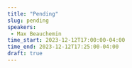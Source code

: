 ```yaml
---
title: "Pending"
slug: pending
speakers:
 - Max Beauchemin
time_start: 2023-12-12T17:00:00-04:00
time_end: 2023-12-12T17:25:00-04:00
draft: true
---
```


